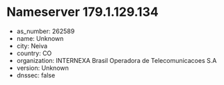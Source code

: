 # Nameserver 179.1.129.134

* as_number: 262589
* name: Unknown
* city: Neiva
* country: CO
* organization: INTERNEXA Brasil Operadora de Telecomunicacoes S.A
* version: Unknown
* dnssec: false
